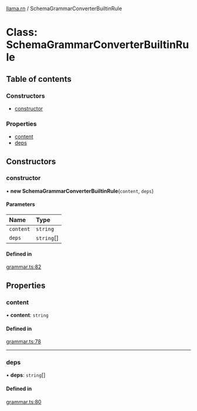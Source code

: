 [llama.rn](../README.md) / SchemaGrammarConverterBuiltinRule

# Class: SchemaGrammarConverterBuiltinRule

## Table of contents

### Constructors

- [constructor](SchemaGrammarConverterBuiltinRule.md#constructor)

### Properties

- [content](SchemaGrammarConverterBuiltinRule.md#content)
- [deps](SchemaGrammarConverterBuiltinRule.md#deps)

## Constructors

### constructor

• **new SchemaGrammarConverterBuiltinRule**(`content`, `deps`)

#### Parameters

| Name | Type |
| :------ | :------ |
| `content` | `string` |
| `deps` | `string`[] |

#### Defined in

[grammar.ts:82](https://github.com/mybigday/llama.rn/blob/86adb39/src/grammar.ts#L82)

## Properties

### content

• **content**: `string`

#### Defined in

[grammar.ts:78](https://github.com/mybigday/llama.rn/blob/86adb39/src/grammar.ts#L78)

___

### deps

• **deps**: `string`[]

#### Defined in

[grammar.ts:80](https://github.com/mybigday/llama.rn/blob/86adb39/src/grammar.ts#L80)
